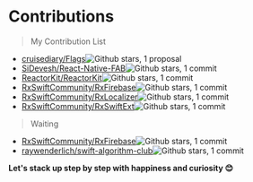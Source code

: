 # Contributions

> My Contribution List
- [cruisediary/Flags](https://github.com/cruisediary/Flags)![Github stars](https://img.shields.io/github/stars/cruisediary/Flags.svg?style=social&label=Stars), 1 proposal
- [SiDevesh/React-Native-FAB](https://github.com/SiDevesh/React-Native-FAB)![Github stars](https://img.shields.io/github/stars/SiDevesh/React-Native-FAB.svg?style=social&label=Stars), 1 commit
- [ReactorKit/ReactorKit](https://github.com/ReactorKit/ReactorKit)![Github stars](https://img.shields.io/github/stars/ReactorKit/ReactorKit.svg?style=social&label=Stars), 1 commit
- [RxSwiftCommunity/RxFirebase](https://github.com/RxSwiftCommunity/RxFirebase)![Github stars](https://img.shields.io/github/stars/RxSwiftCommunity/RxFirebase.svg?style=social&label=Stars), 1 commit
- [RxSwiftCommunity/RxLocalizer](https://github.com/RxSwiftCommunity/RxLocalizer)![Github stars](https://img.shields.io/github/stars/RxSwiftCommunity/RxLocalizer.svg?style=social&label=Stars), 1 commit
- [RxSwiftCommunity/RxSwiftExt](https://github.com/RxSwiftCommunity/RxSwiftExt)![Github stars](https://img.shields.io/github/stars/RxSwiftCommunity/RxSwiftExt.svg?style=social&label=Stars), 1 commit

> Waiting
- [RxSwiftCommunity/RxFirebase](https://github.com/RxSwiftCommunity/RxFirebase)![Github stars](https://img.shields.io/github/stars/RxSwiftCommunity/RxFirebase.svg?style=social&label=Stars), 1 commit
- [raywenderlich/swift-algorithm-club](https://github.com/raywenderlich/swift-algorithm-club)![Github stars](https://img.shields.io/github/stars/raywenderlich/swift-algorithm-club.svg?style=social&label=Stars), 1 commit

**Let's stack up step by step with happiness and curiosity 😊**
